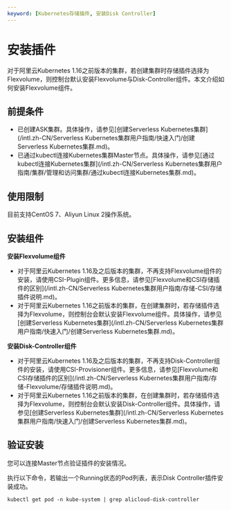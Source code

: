 ```yaml
---
keyword: [Kubernetes存储插件, 安装Disk Controller]
---
```


# 安装插件

对于阿里云Kubernetes 1.16之前版本的集群，若创建集群时存储插件选择为Flexvolume，则控制台默认安装Flexvolume与Disk-Controller组件。本文介绍如何安装Flexvolume组件。

## 前提条件

-   已创建ASK集群。具体操作，请参见[创建Serverless Kubernetes集群](/intl.zh-CN/Serverless Kubernetes集群用户指南/快速入门/创建Serverless Kubernetes集群.md)。
-   已通过kubectl连接Kubernetes集群Master节点。具体操作，请参见[通过kubectl连接Kubernetes集群](/intl.zh-CN/Serverless Kubernetes集群用户指南/集群/管理和访问集群/通过kubectl连接Kubernetes集群.md)。

## 使用限制

目前支持CentOS 7、Aliyun Linux 2操作系统。

## 安装组件

**安装Flexvolume组件**

-   对于阿里云Kubernetes 1.16及之后版本的集群，不再支持Flexvolume组件的安装，请使用CSI-Plugin组件。更多信息，请参见[Flexvolume和CSI存储插件的区别](/intl.zh-CN/Serverless Kubernetes集群用户指南/存储-CSI/存储插件说明.md)。
-   对于阿里云Kubernetes 1.16之前版本的集群，在创建集群时，若存储插件选择为Flexvolume，则控制台会默认安装Flexvolume组件。具体操作，请参见[创建Serverless Kubernetes集群](/intl.zh-CN/Serverless Kubernetes集群用户指南/快速入门/创建Serverless Kubernetes集群.md)。

**安装Disk-Controller组件**

-   对于阿里云Kubernetes 1.16及之后版本的集群，不再支持Disk-Controller组件的安装，请使用CSI-Provisioner组件。更多信息，请参见[Flexvolume和CSI存储插件的区别](/intl.zh-CN/Serverless Kubernetes集群用户指南/存储-Flexvolume/存储插件说明.md)。
-   对于阿里云Kubernetes 1.16之前版本的集群，在创建集群时，若存储插件选择为Flexvolume，则控制台会默认安装Disk-Controller组件。具体操作，请参见[创建Serverless Kubernetes集群](/intl.zh-CN/Serverless Kubernetes集群用户指南/快速入门/创建Serverless Kubernetes集群.md)。

## 验证安装

您可以连接Master节点验证插件的安装情况。

执行以下命令，若输出一个Running状态的Pod列表，表示Disk Controller插件安装成功。

```
kubectl get pod -n kube-system | grep alicloud-disk-controller
```

